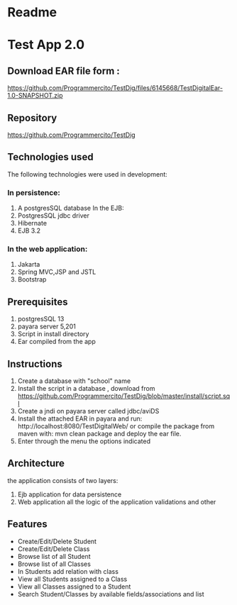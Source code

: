 # Readme

# Test App 2.0 
## Download EAR file form :

https://github.com/Programmercito/TestDig/files/6145668/TestDigitalEar-1.0-SNAPSHOT.zip

## Repository
https://github.com/Programmercito/TestDig

## Technologies used
The following technologies were used in development:
### In persistence:

1. A postgresSQL database
In the EJB:
1. PostgresSQL jdbc driver
2. Hibernate
3. EJB 3.2

### In the web application:

1. Jakarta
2. Spring MVC,JSP and JSTL
3. Bootstrap

## Prerequisites
1. postgresSQL 13
2. payara server 5,201
3. Script in install directory 
4. Ear compiled from the app

## Instructions
1. Create a database with "school" name 
2. Install the script in a database , download from https://github.com/Programmercito/TestDig/blob/master/install/script.sql
4. Create a jndi on payara server called jdbc/aviDS
5. Install the attached EAR in payara and run:
    http://localhost:8080/TestDigitalWeb/
   or compile the package from maven with:
   mvn clean package and deploy the ear file.
4. Enter through the menu the options indicated

## Architecture

the application consists of two layers:
1. Ejb application
   for data persistence
2. Web application
   all the logic of the application validations and other

## Features

* Create/Edit/Delete Student
* Create/Edit/Delete Class
* Browse list of all Student
* Browse list of all Classes
* In Students add relation with class
* View all Students assigned to a Class
* View all Classes assigned to a Student
* Search Student/Classes by available fields/associations and list
